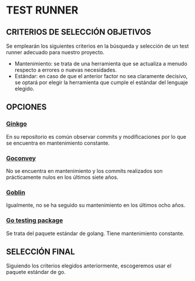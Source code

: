 # TEST RUNNER

## CRITERIOS DE SELECCIÓN OBJETIVOS

Se emplearán los siguientes criterios en la búsqueda y selección de un test runner adecuado para nuestro proyecto.

- Mantenimiento: se trata de una herramienta que se actualiza a menudo respecto a errores o nuevas necesidades.
- Estándar: en caso de que el anterior factor no sea claramente decisivo, se optará por elegir la herramienta que cumple el estándar del lenguaje elegido.

## OPCIONES

### [Ginkgo](https://github.com/onsi/ginkgo)

En su repositorio es común observar commits y modificaciones por lo que se encuentra en mantenimiento constante.

### [Goconvey](https://github.com/smartystreets/goconvey)

No se encuentra en mantenimiento y los commits realizados son prácticamente nulos en los últimos siete años.

### [Goblin](https://github.com/franela/goblin)

Igualmente, no se ha seguido su mantenimiento en los últimos ocho años.

### [Go testing package](https://pkg.go.dev/testing)

Se trata del paquete estándar de golang. Tiene mantenimiento constante.

## SELECCIÓN FINAL

Siguiendo los criterios elegidos anteriormente, escogeremos usar el paquete estándar de go.
